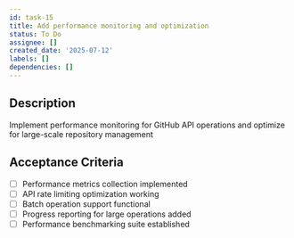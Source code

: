 ```yaml
---
id: task-15
title: Add performance monitoring and optimization
status: To Do
assignee: []
created_date: '2025-07-12'
labels: []
dependencies: []
---
```


## Description

Implement performance monitoring for GitHub API operations and optimize for large-scale repository management

## Acceptance Criteria

- [ ] Performance metrics collection implemented
- [ ] API rate limiting optimization working
- [ ] Batch operation support functional
- [ ] Progress reporting for large operations added
- [ ] Performance benchmarking suite established
